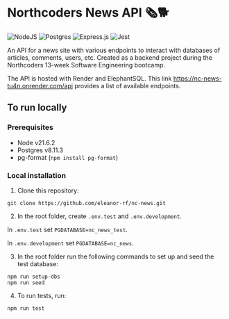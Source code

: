 # Northcoders News API 🗞️🐕

![NodeJS](https://img.shields.io/badge/node.js-6DA55F?style=for-the-badge&logo=node.js&logoColor=white)
![Postgres](https://img.shields.io/badge/postgres-%23316192.svg?style=for-the-badge&logo=postgresql&logoColor=white) ![Express.js](https://img.shields.io/badge/express.js-%23404d59.svg?style=for-the-badge&logo=express&logoColor=%2361DAFB) ![Jest](https://img.shields.io/badge/-jest-%23C21325?style=for-the-badge&logo=jest&logoColor=white)

An API for a news site with various endpoints to interact with databases of articles, comments, users, etc. Created as a backend project during the Northcoders 13-week Software Engineering bootcamp.

The API is hosted with Render and ElephantSQL. This link https://nc-news-tu4n.onrender.com/api provides a list of available endpoints.

## To run locally

### Prerequisites

- Node v21.6.2
- Postgres v8.11.3
- pg-format (`npm install pg-format`)

### Local installation

1. Clone this repository:

`git clone https://github.com/eleanor-rf/nc-news.git`

2. In the root folder, create `.env.test` and `.env.development`.

In `.env.test` set `PGDATABASE=nc_news_test`.

In `.env.development` set `PGDATABASE=nc_news`.

3. In the root folder run the following commands to set up and seed the test database:

```
npm run setup-dbs
npm run seed
```

4. To run tests, run:

`npm run test`
